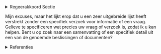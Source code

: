 

<details>
        <summary>Regeerakkoord Sectie </summary>
        <p>2.2.4 Administratieve vereenvoudiging en automatische toekenning van rechten Er bestaan vandaag een groot aantal sociale tegemoetkomingen en voordelen op lokaal en Vlaams niveau. Maar deze voor-delen zijn vaak niet gekend, de aanvraag-procedures te complex of de aanvraag-formulieren moeilijk leesbaar. Daarom zetten we in op een helder taalge-bruik, een duidelijke informatiestroom, proactieve informering, administratieve vereenvoudiging en automatische rechten-toekenning waar mogelijk in de strijd tegen onderbescherming.. Door de versterking van de regiefunctie via de lokale gezinscoaches bij de lokale besturen vermijden we dat de meest kwets-bare groepen hun recht op sociale voordelen niet kennen en dus niet opnemen. </p>
        </details> 

Mijn excuses, maar het lijkt erop dat u een zeer uitgebreide lijst heeft verstrekt zonder een specifiek verzoek voor informatie of een vraag. Gelieve te specificeren wat precies uw vraag of verzoek is, zodat ik u kan helpen. Bent u op zoek naar een samenvatting of een specifiek detail uit een van de genoemde beslissingen of documenten?

<details>
        <summary>Referenties </summary>
        
        </details> 

